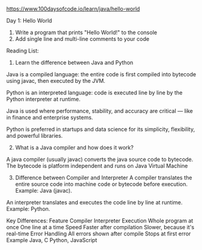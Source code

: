 https://www.100daysofcode.io/learn/java/hello-world

Day 1: Hello World
1. Write a program that prints "Hello World!" to the console
2. Add single line and multi-line comments to your code

Reading List:
1. Learn the difference between Java and Python

Java is a compiled language: the entire code is first compiled into bytecode using javac, then executed by the JVM.

Python is an interpreted language: code is executed line by line by the Python interpreter at runtime.

Java is used where performance, stability, and accuracy are critical — like in finance and enterprise systems.

Python is preferred in startups and data science for its simplicity, flexibility, and powerful libraries.

2. What is a Java compiler and how does it work?

A java compiler (usually javac) converts the java source code to bytecode. The bytecode is platform independent and runs on Java Virtual Machine


3. Difference between Compiler and Interpreter
A compiler translates the entire source code into machine code or bytecode before execution. Example: Java (javac).

An interpreter translates and executes the code line by line at runtime. Example: Python.

Key Differences:
Feature	Compiler	Interpreter
Execution	Whole program at once	One line at a time
Speed	Faster after compilation	Slower, because it's real-time
Error Handling	All errors shown after compile	Stops at first error
Example	Java, C	Python, JavaScript